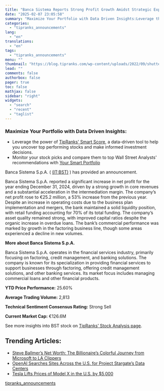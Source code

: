 ```yaml
---
title: "Banca Sistema Reports Strong Profit Growth Amidst Strategic Expansion"
date: "2025-02-07 23:05:58"
summary: "Maximize Your Portfolio with Data Driven Insights:Leverage the power of TipRanks' Smart Score, a data-driven tool to help you uncover top performing stocks and make informed investment decisions. Monitor your stock picks and compare them to top Wall Street Analysts' recommendations with Your Smart PortfolioBanca Sistema S.p.A. ( (IT:BST) )..."
categories:
  - "tipranks_announcements"
lang:
  - "en"
translations:
  - "en"
tags:
  - "tipranks_announcements"
menu: ""
thumbnail: "https://blog.tipranks.com/wp-content/uploads/2022/09/shutterstock_718391044-750x406.jpg"
lead: ""
comments: false
authorbox: false
pager: true
toc: false
mathjax: false
sidebar: "right"
widgets:
  - "search"
  - "recent"
  - "taglist"
---
```


### Maximize Your Portfolio with Data Driven Insights:

* Leverage the power of [TipRanks' Smart Score](https://www.tipranks.com/screener/top-smart-score-stocks), a data-driven tool to help you uncover top performing stocks and make informed investment decisions.
* Monitor your stock picks and compare them to top Wall Street Analysts' recommendations with  [Your Smart Portfolio](https://www.tipranks.com/smart-portfolio/holdings)

Banca Sistema S.p.A. ( [(IT:BST)](https://www.tipranks.com/stocks/it:bst) ) has provided an announcement.

Banca Sistema S.p.A. reported a significant increase in net profit for the year ending December 31, 2024, driven by a strong growth in core revenues and a substantial acceleration in the intermediation margin. The company’s net profit rose to €25.2 million, a 53% increase from the previous year. Despite an increase in operating costs due to the business plan implementation and mergers, the bank maintained a solid liquidity position, with retail funding accounting for 70% of its total funding. The company’s asset quality remained strong, with improved capital ratios despite the organic increase in overdue loans. The bank’s commercial performance was marked by growth in the factoring business line, though some areas experienced a decline in new volumes.

**More about Banca Sistema S.p.A.**

Banca Sistema S.p.A. operates in the financial services industry, primarily focusing on factoring, credit management, and banking solutions. The company is known for its specialization in providing financial services to support businesses through factoring, offering credit management solutions, and other banking services. Its market focus includes managing commercial loans and other financial products.

**YTD Price Performance:** 25.60%

**Average Trading Volume:** 2,813

**Technical Sentiment Consensus Rating:** Strong Sell

**Current Market Cap:** €126.6M

See more insights into BST stock on [TipRanks’ Stock Analysis page](https://www.tipranks.com/stocks/it:bst/stock-analysis).

Trending Articles:
------------------

* [Steve Ballmer’s Net Worth: The Billionaire’s Colorful Journey from Microsoft to LA Clippers](https://www.tipranks.com/news/steve-ballmers-net-worth-the-billionaires-colorful-journey-from-microsoft-to-la-clippers)
* [OpenAI Searches Sites Across the U.S. for Project Stargate’s Data Centers](https://www.tipranks.com/news/openai-searches-sites-across-the-u-s-for-project-stargates-data-centers)
* [Tesla Lifts Prices of Model X in the U.S. by $5,000](https://www.tipranks.com/news/tesla-lifts-prices-of-model-x-in-the-u-s-by-5000)

[tipranks_announcements](https://www.tipranks.com/news/company-announcements/banca-sistema-reports-strong-profit-growth-amidst-strategic-expansion)
